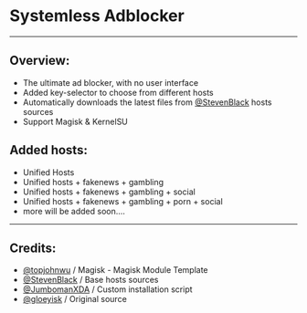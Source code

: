 # Systemless Adblocker 

---
## Overview:
- The ultimate ad blocker, with no user interface
- Added key-selector to choose from different hosts 
- Automatically downloads the latest files from [@StevenBlack](https://github.com/StevenBlack/hosts) hosts sources
- Support Magisk & KernelSU

## Added hosts:
- Unified Hosts
- Unified hosts + fakenews + gambling
- Unified hosts + fakenews + gambling + social
- Unified hosts + fakenews + gambling + porn + social
- more will be added soon.... 

---
## Credits:
- [@topjohnwu](https://github.com/topjohnwu) / Magisk - Magisk Module Template
- [@StevenBlack](https://github.com/StevenBlack) / Base hosts sources
- [@JumbomanXDA](https://github.com/JumbomanXDA) / Custom installation script
- [@gloeyisk](https://github.com/gloeyisk/systemless-hosts) / Original source
